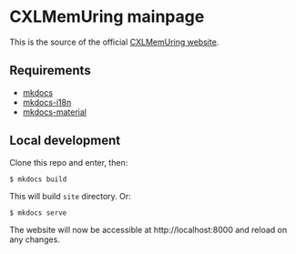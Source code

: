 # CXLMemUring mainpage

This is the source of the official [CXLMemUring website][official website].


[official website]: https://CXLMemUring.github.io.

## Requirements

- [mkdocs](https://www.mkdocs.org/)
- [mkdocs-i18n](https://pypi.org/project/mkdocs-i18n/)
- [mkdocs-material](https://squidfunk.github.io/mkdocs-material/)

## Local development

Clone this repo and enter, then:  

```
$ mkdocs build
```

This will build `site` directory. Or:

```
$ mkdocs serve
```

The website will now be accessible at http://localhost:8000 and reload on any changes.
